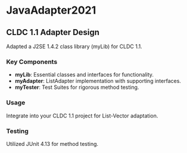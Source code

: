 # JavaAdapter2021


## CLDC 1.1 Adapter Design

Adapted a J2SE 1.4.2 class library (myLib) for CLDC 1.1.

### Key Components

- **myLib**: Essential classes and interfaces for functionality.
- **myAdapter**: ListAdapter implementation with supporting interfaces.
- **myTester**: Test Suites for rigorous method testing.

### Usage

Integrate into your CLDC 1.1 project for List-Vector adaptation.

### Testing

Utilized JUnit 4.13 for method testing.
